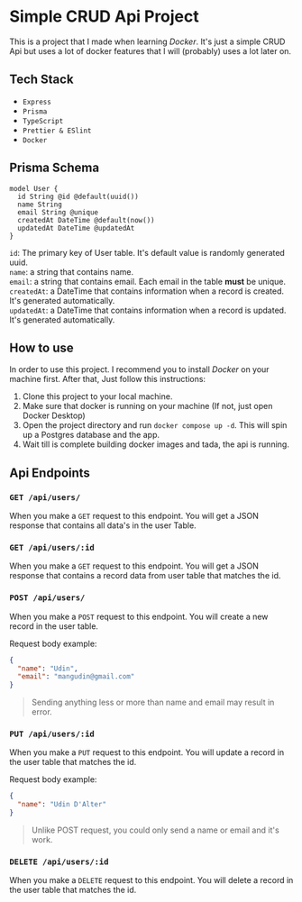 # Simple CRUD Api Project

This is a project that I made when learning _Docker_. It's just a simple CRUD Api but uses a lot of docker features that I will (probably) uses a lot later on.

## Tech Stack

- `Express`
- `Prisma`
- `TypeScript`
- `Prettier & ESlint`
- `Docker`

## Prisma Schema

```
model User {
  id String @id @default(uuid())
  name String
  email String @unique
  createdAt DateTime @default(now())
  updatedAt DateTime @updatedAt
}
```

`id`: The primary key of User table. It's default value is randomly generated uuid.<br>
`name`: a string that contains name.<br>
`email`: a string that contains email. Each email in the table **must** be unique.<br>
`createdAt`: a DateTime that contains information when a record is created. It's generated automatically.<br>
`updatedAt`: a DateTime that contains information when a record is updated. It's generated automatically.

## How to use

In order to use this project. I recommend you to install _Docker_ on your machine first. After that, Just follow this instructions:

1. Clone this project to your local machine.
2. Make sure that docker is running on your machine (If not, just open Docker Desktop)
3. Open the project directory and run `docker compose up -d`. This will spin up a Postgres database and the app.
4. Wait till is complete building docker images and tada, the api is running.

## Api Endpoints

### `GET /api/users/`

When you make a `GET` request to this endpoint. You will get a JSON response that contains all data's in the user Table.

### `GET /api/users/:id`

When you make a `GET` request to this endpoint. You will get a JSON response that contains a record data from user table that matches the id.

### `POST /api/users/`

When you make a `POST` request to this endpoint. You will create a new record in the user table.

Request body example:

```json
{
  "name": "Udin",
  "email": "mangudin@gmail.com"
}
```

> Sending anything less or more than name and email may result in error.

### `PUT /api/users/:id`

When you make a `PUT` request to this endpoint. You will update a record in the user table that matches the id.

Request body example:

```json
{
  "name": "Udin D'Alter"
}
```

> Unlike POST request, you could only send a name or email and it's work.

### `DELETE /api/users/:id`

When you make a `DELETE` request to this endpoint. You will delete a record in the user table that matches the id.
